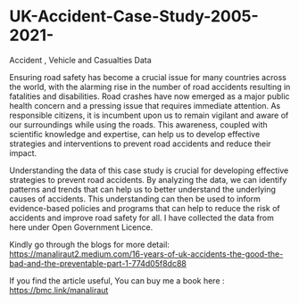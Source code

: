 # UK-Accident-Case-Study-2005-2021-
Accident , Vehicle and Casualties Data


Ensuring road safety has become a crucial issue for many countries across the world, with the alarming rise in the number of road accidents resulting in fatalities and disabilities. Road crashes have now emerged as a major public health concern and a pressing issue that requires immediate attention. As responsible citizens, it is incumbent upon us to remain vigilant and aware of our surroundings while using the roads. This awareness, coupled with scientific knowledge and expertise, can help us to develop effective strategies and interventions to prevent road accidents and reduce their impact.

Understanding the data of this case study is crucial for developing effective strategies to prevent road accidents. By analyzing the data, we can identify patterns and trends that can help us to better understand the underlying causes of accidents. This understanding can then be used to inform evidence-based policies and programs that can help to reduce the risk of accidents and improve road safety for all. I have collected the data from here under Open Government Licence.

Kindly go through the blogs for more detail: https://manaliraut2.medium.com/16-years-of-uk-accidents-the-good-the-bad-and-the-preventable-part-1-774d05f8dc88

If you find the article useful, You can buy me a book here : https://bmc.link/manaliraut
 
